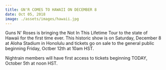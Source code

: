 ```yaml
---
title: GN'R COMES TO HAWAII ON DECEMBER 8
date: Oct 05, 2018
image: ./assets/images/hawaii.jpg
---
```




Guns N' Roses is bringing the Not In This Lifetime Tour to the state of Hawaii for the first time ever.  This historic show is on Saturday, December 8 at Aloha Stadium in Honolulu and tickets go on sale to the general public beginning Friday, Octber 12th at 10am HST.

 

Nightrain members will have first access to tickets beginning TODAY, October 5th at noon HST.  